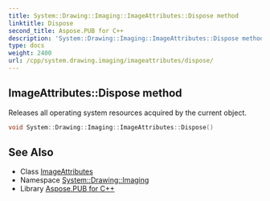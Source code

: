 ```yaml
---
title: System::Drawing::Imaging::ImageAttributes::Dispose method
linktitle: Dispose
second_title: Aspose.PUB for C++
description: 'System::Drawing::Imaging::ImageAttributes::Dispose method. Releases all operating system resources acquired by the current object in C++.'
type: docs
weight: 2400
url: /cpp/system.drawing.imaging/imageattributes/dispose/
---
```

## ImageAttributes::Dispose method


Releases all operating system resources acquired by the current object.

```cpp
void System::Drawing::Imaging::ImageAttributes::Dispose()
```

## See Also

* Class [ImageAttributes](../)
* Namespace [System::Drawing::Imaging](../../)
* Library [Aspose.PUB for C++](../../../)
